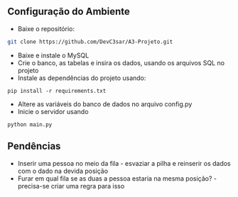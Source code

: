 ## Configuração do Ambiente
- Baixe o repositório:
```bash
git clone https://github.com/DevC3sar/A3-Projeto.git
```
- Baixe e instale o MySQL
- Crie o banco, as tabelas e insira os dados, usando os arquivos SQL no projeto
- Instale as dependências do projeto usando:
```
pip install -r requirements.txt
```
- Altere as variáveis do banco de dados no arquivo config.py
- Inicie o servidor usando
```
python main.py
```
## Pendências
- Inserir uma pessoa no meio da fila - esvaziar a pilha e reinserir os dados com o dado na devida posição
- Furar em qual fila se as duas a pessoa estaria na mesma posição? - precisa-se criar uma regra para isso
